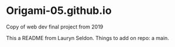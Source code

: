 # Origami-05.github.io
Copy of web dev final project from 2019


This a README from Lauryn Seldon. Things to add on repo: a main.
